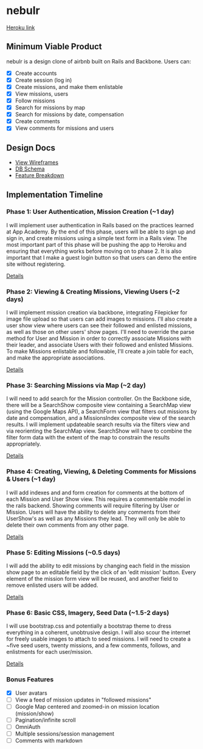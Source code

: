 # nebulr

[Heroku link][heroku]

[heroku]: http://www.nebulr.space

## Minimum Viable Product
nebulr is a design clone of airbnb built on Rails and Backbone. Users can:

<!-- This is a Markdown checklist. Use it to keep track of your progress! -->

- [x] Create accounts
- [x] Create session (log in)
- [x] Create missions, and make them enlistable
- [x] View missions, users
- [x] Follow missions
- [x] Search for missions by map
- [x] Search for missions by date, compensation
- [x] Create comments
- [x] View comments for missions and users

## Design Docs
* [View Wireframes][views]
* [DB Schema][schema]
* [Feature Breakdown][breakdown]

[views]: ./docs/views.md
[schema]: ./docs/schema.md
[breakdown]: ./docs/feature_breakdown.md

## Implementation Timeline

### Phase 1: User Authentication, Mission Creation (~1 day)
I will implement user authentication in Rails based on the practices learned at
App Academy. By the end of this phase, users will be able to sign up and sign in,
and create missions using a simple text form in a Rails view. The most important
part of this phase will be pushing the app to Heroku and ensuring that everything
works before moving on to phase 2. It is also important that I make a guest login
button so that users can demo the entire site without registering.

[Details][phase-one]

### Phase 2: Viewing & Creating Missions, Viewing Users (~2 days)
I will implement mission creation via backbone, integrating Filepicker for image
file upload so that users can add images to missions. I'll also create a user show
view where users can see their followed and enlisted missions, as well as those
on other users' show pages. I'll need to override the parse method for User and
Mission in order to correctly associate Missions with their leader, and associate
Users with their followed and enlisted Missions. To make Missions enlistable and
followable, I'll create a join table for each, and make the appropriate associations.

[Details][phase-two]

### Phase 3: Searching Missions via Map (~2 day)
I will need to add search for the Mission controller. On the Backbone side,
there will be a SearchShow composite view containing a SearchMap view (using the
Google Maps API), a SearchForm view that filters out missions by date and compensation,
and a MissionsIndex composite view of the search results.
I will implement updateable search results via the filters view and via
reorienting the SearchMap view. SearchShow will have to combine the filter form
data with the extent of the map to constrain the results appropriately.

[Details][phase-three]

### Phase 4: Creating, Viewing, & Deleting Comments for Missions & Users (~1 day)
I will add indexes and and form creation for comments at the bottom of each
Mission and User Show view. This requires a commentable model in the rails
backend. Showing comments will require filtering by User or Mission. Users will
have the ability to delete any comments from their UserShow's as well as any Missions
they lead. They will only be able to delete their own comments from any other page.

[Details][phase-four]

### Phase 5: Editing Missions (~0.5 days)
I will add the ability to edit missions by changing each field in the mission
show page to an editable field by the click of an 'edit mission' button. Every
element of the mission form view will be reused, and another field to remove
enlisted users will be added.

[Details][phase-five]

### Phase 6: Basic CSS, Imagery, Seed Data (~1.5-2 days)
I will use bootstrap.css and potentially a bootstrap theme to dress everything
in a coherent, unobtrusive design. I will also scour the internet for freely usable
images to attach to seed missions. I will need to create a ~five seed users, twenty
missions, and a few comments, follows, and enlistments for each user/mission.

[Details][phase-six]

### Bonus Features
- [x] User avatars
- [ ] View a feed of mission updates in "followed missions"
- [ ] Google Map centered and zoomed-in on mission location (mission/show)
- [ ] Pagination/infinite scroll
- [ ] OmniAuth
- [ ] Multiple sessions/session management
- [ ] Comments with markdown

[phase-one]: ./docs/phases/phase1.md
[phase-two]: ./docs/phases/phase2.md
[phase-three]: ./docs/phases/phase3.md
[phase-four]: ./docs/phases/phase4.md
[phase-five]: ./docs/phases/phase5.md
[phase-six]: ./docs/phases/phase6.md
